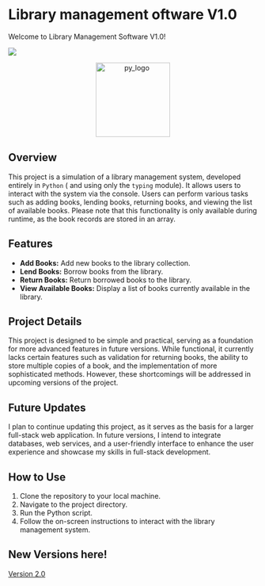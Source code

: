 # Library management oftware V1.0

Welcome to Library Management Software V1.0!

![](https://miro.medium.com/v2/resize:fit:1200/1*4GUqSsl4hkvUOPi_K3poVA.png)

<div align="center">
    <img width="150" src="https://i.imgur.com/dca7pcI.png" alt="py_logo">
</div>

## Overview

This project is a simulation of a library management system, developed entirely in `Python` ( and using only the `typing` module). It allows users to interact with the system via the console. Users can perform various tasks such as adding books, lending books, returning books, and viewing the list of available books. Please note that this functionality is only available during runtime, as the book records are stored in an array.

## Features

- **Add Books:** Add new books to the library collection.
- **Lend Books:** Borrow books from the library.
- **Return Books:** Return borrowed books to the library.
- **View Available Books:** Display a list of books currently available in the library.

## Project Details

This project is designed to be simple and practical, serving as a foundation for more advanced features in future versions. While functional, it currently lacks certain features such as validation for returning books, the ability to store multiple copies of a book, and the implementation of more sophisticated methods. However, these shortcomings will be addressed in upcoming versions of the project.

## Future Updates

I plan to continue updating this project, as it serves as the basis for a larger full-stack web application. In future versions, I intend to integrate databases, web services, and a user-friendly interface to enhance the user experience and showcase my skills in full-stack development.

## How to Use

1. Clone the repository to your local machine.
2. Navigate to the project directory.
3. Run the Python script.
4. Follow the on-screen instructions to interact with the library management system.


## New Versions here!
[Version 2.0](https://github.com/LASM24/-library_management_software_V2.0/tree/main)
